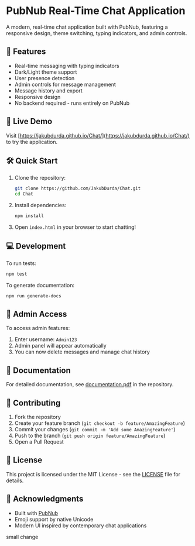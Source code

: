 # PubNub Real-Time Chat Application

A modern, real-time chat application built with PubNub, featuring a responsive design, theme switching, typing indicators, and admin controls.

## 🌟 Features

- Real-time messaging with typing indicators
- Dark/Light theme support
- User presence detection
- Admin controls for message management
- Message history and export
- Responsive design
- No backend required - runs entirely on PubNub

## 🚀 Live Demo

Visit [https://jakubdurda.github.io/Chat/](https://jakubdurda.github.io/Chat/) to try the application.

## 🛠️ Quick Start

1. Clone the repository:
   ```bash
   git clone https://github.com/JakubDurda/Chat.git
   cd Chat
   ```

2. Install dependencies:
   ```bash
   npm install
   ```

3. Open `index.html` in your browser to start chatting!

## 💻 Development

To run tests:
```bash
npm test
```

To generate documentation:
```bash
npm run generate-docs
```

## 👥 Admin Access

To access admin features:
1. Enter username: `Admin123`
2. Admin panel will appear automatically
3. You can now delete messages and manage chat history

## 📝 Documentation

For detailed documentation, see [documentation.pdf](documentation.pdf) in the repository.

## 🤝 Contributing

1. Fork the repository
2. Create your feature branch (`git checkout -b feature/AmazingFeature`)
3. Commit your changes (`git commit -m 'Add some AmazingFeature'`)
4. Push to the branch (`git push origin feature/AmazingFeature`)
5. Open a Pull Request

## 📄 License

This project is licensed under the MIT License - see the [LICENSE](LICENSE) file for details.

## 🙏 Acknowledgments

- Built with [PubNub](https://www.pubnub.com/)
- Emoji support by native Unicode
- Modern UI inspired by contemporary chat applications 

small change 